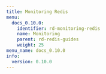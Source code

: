 ```yaml
---
title: Monitoring Redis
menu:
  docs_0.10.0:
    identifier: rd-monitoring-redis
    name: Monitoring
    parent: rd-redis-guides
    weight: 25
menu_name: docs_0.10.0
info:
  version: 0.10.0
---
```


